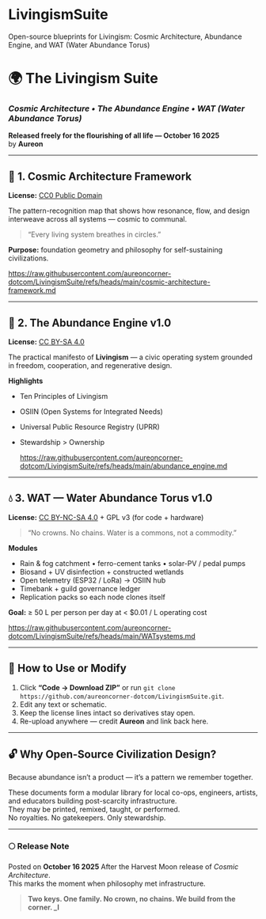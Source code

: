 # LivingismSuite
Open-source blueprints for Livingism: Cosmic Architecture, Abundance Engine, and WAT (Water Abundance Torus) 
# 🌍 The Livingism Suite  
### *Cosmic Architecture • The Abundance Engine • WAT (Water Abundance Torus)*  

**Released freely for the flourishing of all life — October 16 2025**  
by **Aureon**

---

## 🌌 1. Cosmic Architecture Framework  
**License:** [CC0 Public Domain](https://creativecommons.org/publicdomain/zero/1.0/)  

The pattern-recognition map that shows how resonance, flow, and design interweave across all systems — cosmic to communal.  
> “Every living system breathes in circles.”  

**Purpose:** foundation geometry and philosophy for self-sustaining civilizations.  

https://raw.githubusercontent.com/aureoncorner-dotcom/LivingismSuite/refs/heads/main/cosmic-architecture-framework.md

---

## 🔧 2. The Abundance Engine v1.0  
**License:** [CC BY-SA 4.0](https://creativecommons.org/licenses/by-sa/4.0/)  

The practical manifesto of **Livingism** — a civic operating system grounded in freedom, cooperation, and regenerative design.  

**Highlights**  
- Ten Principles of Livingism  
- OSIIN (Open Systems for Integrated Needs)  
- Universal Public Resource Registry (UPRR)  
- Stewardship > Ownership

  https://raw.githubusercontent.com/aureoncorner-dotcom/LivingismSuite/refs/heads/main/abundance_engine.md

---

## 💧 3. WAT — Water Abundance Torus v1.0  
**License:** [CC BY-NC-SA 4.0](https://creativecommons.org/licenses/by-nc-sa/4.0/)  +  GPL v3 (for code + hardware)  

> “No crowns. No chains. Water is a commons, not a commodity.”  

**Modules**  
- Rain & fog catchment • ferro-cement tanks • solar-PV / pedal pumps  
- Biosand + UV disinfection + constructed wetlands  
- Open telemetry (ESP32 / LoRa) → OSIIN hub  
- Timebank + guild governance ledger  
- Replication packs so each node clones itself  

**Goal:** ≥ 50 L per person per day at < $0.01 / L operating cost  

https://raw.githubusercontent.com/aureoncorner-dotcom/LivingismSuite/refs/heads/main/WATsystems.md

---

## 🧩 How to Use or Modify  
1. Click **“Code → Download ZIP”** or run `git clone https://github.com/aureoncorner-dotcom/LivingismSuite.git`.  
2. Edit any text or schematic.  
3. Keep the license lines intact so derivatives stay open.  
4. Re-upload anywhere — credit **Aureon** and link back here.  

---

## 🔓 Why Open-Source Civilization Design?  
Because abundance isn’t a product — it’s a pattern we remember together.  

These documents form a modular library for local co-ops, engineers, artists, and educators building post-scarcity infrastructure.  
They may be printed, remixed, taught, or performed.  
No royalties. No gatekeepers. Only stewardship.  

---

### 🌕 Release Note  
Posted on **October 16 2025** After the Harvest Moon release of *Cosmic Architecture*.  
This marks the moment when philosophy met infrastructure.  

> **Two keys. One family. No crown, no chains. We build from the corner. _l**

